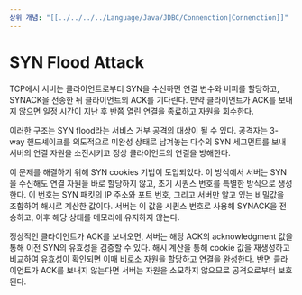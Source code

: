 ```yaml
---
상위 개념: "[[../../../../Language/Java/JDBC/Connenction|Connenction]]"
---
```

# SYN Flood Attack
TCP에서 서버는 클라이언트로부터 SYN을 수신하면 연결 변수와 버퍼를 할당하고, SYNACK을 전송한 뒤 클라이언트의 ACK를 기다린다. 만약 클라이언트가 ACK를 보내지 않으면 일정 시간이 지난 후 반쯤 열린 연결을 종료하고 자원을 회수한다.

이러한 구조는 SYN flood라는 서비스 거부 공격의 대상이 될 수 있다. 공격자는 3-way 핸드셰이크를 의도적으로 미완성 상태로 남겨놓는 다수의 SYN 세그먼트를 보내 서버의 연결 자원을 소진시키고 정상 클라이언트의 연결을 방해한다.

이 문제를 해결하기 위해 SYN cookies 기법이 도입되었다. 이 방식에서 서버는 SYN을 수신해도 연결 자원을 바로 할당하지 않고, 초기 시퀀스 번호를 특별한 방식으로 생성한다. 이 번호는 SYN 패킷의 IP 주소와 포트 번호, 그리고 서버만 알고 있는 비밀값을 조합하여 해시로 계산한 값이다. 서버는 이 값을 시퀀스 번호로 사용해 SYNACK을 전송하고, 이후 해당 상태를 메모리에 유지하지 않는다.

정상적인 클라이언트가 ACK를 보내오면, 서버는 해당 ACK의 acknowledgment 값을 통해 이전 SYN의 유효성을 검증할 수 있다. 해시 계산을 통해 cookie 값을 재생성하고 비교하여 유효성이 확인되면 이때 비로소 자원을 할당하고 연결을 완성한다. 반면 클라이언트가 ACK를 보내지 않는다면 서버는 자원을 소모하지 않으므로 공격으로부터 보호된다.